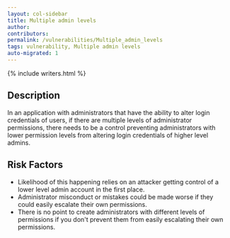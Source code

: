 ```yaml
---
layout: col-sidebar
title: Multiple admin levels
author:
contributors:
permalink: /vulnerabilities/Multiple_admin_levels
tags: vulnerability, Multiple admin levels
auto-migrated: 1
---
```


{% include writers.html %}

## Description

In an application with administrators that have the ability to alter
login credentials of users, if there are multiple levels of
administrator permissions, there needs to be a control preventing
administrators with lower permission levels from altering login
credentials of higher level admins.

## Risk Factors

- Likelihood of this happening relies on an attacker getting control
  of a lower level admin account in the first place.
- Administrator misconduct or mistakes could be made worse if they
  could easily escalate their own permissions.
- There is no point to create administrators with different levels of
  permissions if you don't prevent them from easily escalating their
  own permissions.
